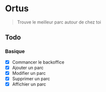 # Ortus

> Trouve le meilleur parc autour de chez toi

## Todo

### Basique

* [x] Commancer le backoffice
* [x] Ajouter un parc
* [x] Modifier un parc
* [x] Supprimer un parc
* [x] Affichier un parc